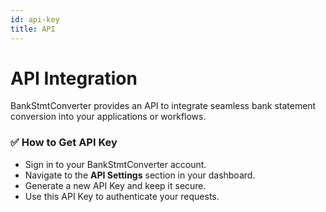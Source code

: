 ```yaml
---
id: api-key
title: API 
---
```


# API Integration

BankStmtConverter provides an API to integrate seamless bank statement conversion into your applications or workflows.

### ✅ How to Get API Key

- Sign in to your BankStmtConverter account.  
- Navigate to the **API Settings** section in your dashboard.  
- Generate a new API Key and keep it secure.  
- Use this API Key to authenticate your requests.


